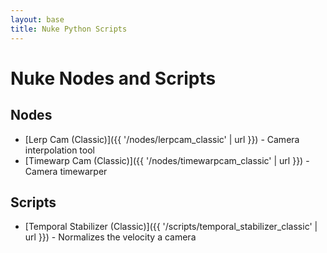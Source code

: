 ```yaml
---
layout: base
title: Nuke Python Scripts
---
```


# Nuke Nodes and Scripts

## Nodes

- [Lerp Cam (Classic)]({{ '/nodes/lerpcam_classic' | url }}) - Camera interpolation tool
- [Timewarp Cam (Classic)]({{ '/nodes/timewarpcam_classic' | url }}) - Camera timewarper

## Scripts

- [Temporal Stabilizer (Classic)]({{ '/scripts/temporal_stabilizer_classic' | url }}) - Normalizes the velocity a camera
